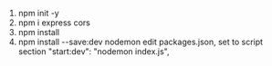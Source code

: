  1. npm init -y
 2. npm i express cors
 3. npm install
 4. npm install --save:dev nodemon
	edit packages.json, set to script section "start:dev": "nodemon index.js",
